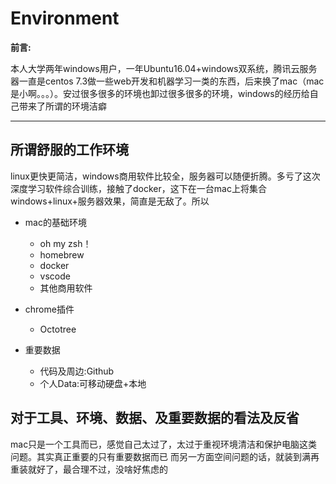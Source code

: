 # Environment

__前言:__

本人大学两年windows用户，一年Ubuntu16.04+windows双系统，腾讯云服务器一直是centos 7.3做一些web开发和机器学习一类的东西，后来换了mac（mac是小啊。。。）。安过很多很多的环境也卸过很多很多的环境，windows的经历给自己带来了所谓的环境洁癖

------------------

## 所谓舒服的工作环境

linux更快更简洁，windows商用软件比较全，服务器可以随便折腾。多亏了这次深度学习软件综合训练，接触了docker，这下在一台mac上将集合windows+linux+服务器效果，简直是无敌了。所以

* mac的基础环境
    * oh my zsh！
    * homebrew
    * docker
    * vscode
    * 其他商用软件

* chrome插件
    * Octotree

* 重要数据
    * 代码及周边:Github
    * 个人Data:可移动硬盘+本地


## 对于工具、环境、数据、及重要数据的看法及反省

mac只是一个工具而已，感觉自己太过了，太过于重视环境清洁和保护电脑这类问题。其实真正重要的只有重要数据而已
而另一方面空间问题的话，就装到满再重装就好了，最合理不过，没啥好焦虑的
